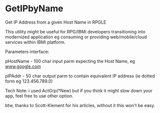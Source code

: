 # GetIPbyName
Get IP Address from a given Host Name in RPGLE

This utility might be useful for RPG/IBMi developers transitioning into modernized application eg consuming or providing web/mobile/cloud services within IBMi platform.

Parameters interface:

  pHostName - 100 char input parm expecting the Host Name, eg www.google.com
  
  pIPAddr - 50 char output parm to contain equivalent IP address (ie dotted form eg 123.456.789.0)
  
Tech Note: i used ActGrp(*New) but if you think it might slow down your app, feel free to use other option.

btw, thanks to Scott-Klement for his articles, without it this won't be easy.
